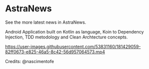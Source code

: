 # AstraNews
See the more latest news in AstraNews.

Android Application built on Kotlin as language, Koin to Dependency Injection, TDD metodology and Clean Archtecture concepts.



https://user-images.githubusercontent.com/53831160/181429059-82ff0673-e825-46a5-8c42-56d957064573.mp4

Credits:
@nascimentofe
